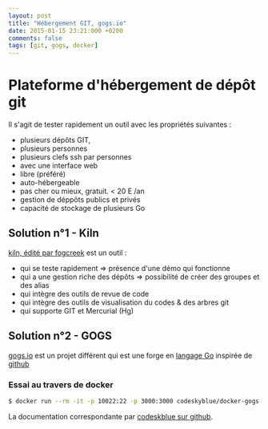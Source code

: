 ```yaml
---
layout: post
title: "Hébergement GIT, gogs.io"
date: 2015-01-15 23:21:000 +0200
comments: false
tags: [git, gogs, docker]
---
```


# Plateforme d'hébergement de dépôt git

Il s'agit de tester rapidement un outil avec les propriétés suivantes :

* plusieurs dépôts GIT,
* plusieurs personnes
* plusieurs clefs ssh par personnes
* avec une interface web
* libre (préféré)
* auto-hébergeable
* pas cher ou mieux, gratuit. < 20 E /an
* gestion de déppôts publics et privés
* capacité de stockage de plusieurs Go

## Solution n°1 - Kiln

[kiln, édité par fogcreek](http://www.fogcreek.com/kiln/) est un outil :

* qui se teste rapidement => présence d'une démo qui fonctionne
* qui a une gestion riche des dépôts => possibilité de créer des groupes et des alias
* qui intègre des outils de revue de code
* qui intègre des outils de visualisation du codes & des arbres git
* qui supporte GIT et Mercurial (Hg)

## Solution n°2 - GOGS

[gogs.io](http://gogs.io/) est un projet différent qui est une forge en 
[langage Go](http://fr.wikipedia.org/wiki/Go_%28langage%29)
inspirée de [github](http://www.github.com)

### Essai au travers de docker

```bash
$ docker run --rm -it -p 10022:22 -p 3000:3000 codeskyblue/docker-gogs
```

La documentation correspondante par [codeskblue sur github](https://github.com/codeskyblue/docker-gogs).

